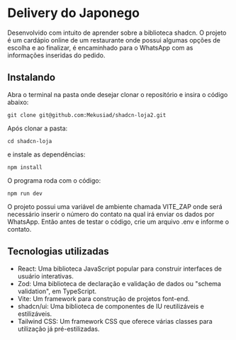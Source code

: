# Delivery do Japonego

Desenvolvido com intuito de aprender sobre a biblioteca shadcn. O projeto é um cardápio online de um restaurante onde possui algumas opções de escolha e ao finalizar, é encaminhado para o WhatsApp com as informações inseridas do pedido.

## Instalando

Abra o terminal na pasta onde desejar clonar o repositório e insira o código abaixo:

```
git clone git@github.com:Mekusiad/shadcn-loja2.git
```

Após clonar a pasta:

```
cd shadcn-loja
```

e instale as dependências:

```
npm install
```

O programa roda com o código:

```
npm run dev
```

O projeto possui uma variável de ambiente chamada VITE_ZAP onde será necessário inserir o número do contato na qual irá enviar os dados por WhatsApp. Então antes de testar o código, crie um arquivo .env e informe o contato.

## Tecnologias utilizadas

- React: Uma biblioteca JavaScript popular para construir interfaces de usuário interativas.
- Zod: Uma biblioteca de declaração e validação de dados ou "schema validation", em TypeScript.
- Vite: Um framework para construção de projetos font-end.
- shadcn/ui: Uma biblioteca de componentes de IU reutilizáveis e estilizáveis.
- Tailwind CSS: Um framework CSS que oferece várias classes para utilização já pré-estilizadas.
